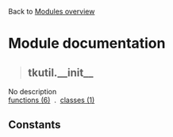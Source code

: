 Back to [Modules overview](https://github.com/pyrustic/tkutil/blob/master/docs/modules/README.md)
  
# Module documentation
>## tkutil.\_\_init\_\_
No description
<br>
[functions (6)](https://github.com/pyrustic/tkutil/blob/master/docs/modules/content/tkutil.__init__/functions.md) &nbsp;.&nbsp; [classes (1)](https://github.com/pyrustic/tkutil/blob/master/docs/modules/content/tkutil.__init__/classes.md)


## Constants
```python

```

